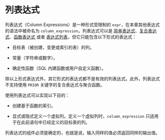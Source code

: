 列表达式 
=========================



列表达式（Column Expressions）是一种形式受限制的 `expr`，在本章其他表达式的语法中被命名为 `column_expression`。列表达式可以是 [简单表达式]()、[复合表达式]()、[函数表达式]() 或者 [表达式列表]()，但它只能包含以下形式的表达式：

* 目标表（被创建，变更或索引的表）的列。

  

* 常量（字符串或数字）。

  

* 确定性函数（SQL 内建函数或用户自定义函数）。

  




除以上形式表达式外，其它形式的表达式都不是有效的列表达式。此外，列表达式不支持使用 `PRIOR` 关键字的复合表达式与聚合函数。

使用列表达式可以实现以下目的：

* 创建基于函数的索引。

  

* 显式或隐式定义一个虚拟列。定义一个虚拟列时，`column_expression` 只适用于在此前语句中已经定义的目标表的列。

  




列表达式的组件必须是确定的，也就是说，输入同样的值必须返回同样的输出值。
